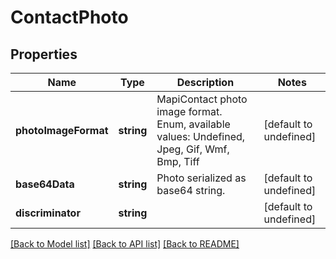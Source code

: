 # ContactPhoto

## Properties
Name | Type | Description | Notes
------------ | ------------- | ------------- | -------------
**photoImageFormat** | **string** | MapiContact photo image format. Enum, available values: Undefined, Jpeg, Gif, Wmf, Bmp, Tiff | [default to undefined]
**base64Data** | **string** | Photo serialized as base64 string.              | [default to undefined]
**discriminator** | **string** |  | [default to undefined]



[[Back to Model list]](README.md#documentation-for-models) [[Back to API list]](README.md#documentation-for-api-endpoints) [[Back to README]](README.md)
